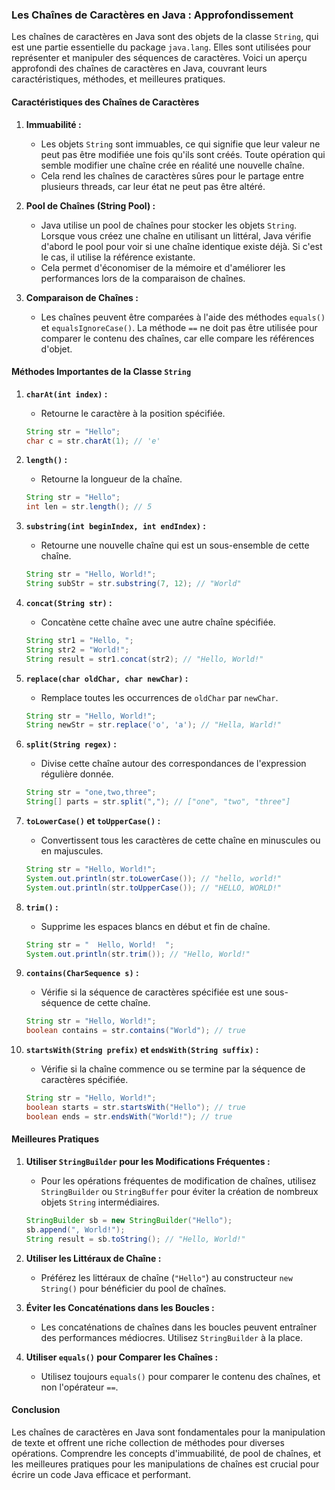 ### Les Chaînes de Caractères en Java : Approfondissement

Les chaînes de caractères en Java sont des objets de la classe `String`, qui est une partie essentielle du package `java.lang`. Elles sont utilisées pour représenter et manipuler des séquences de caractères. Voici un aperçu approfondi des chaînes de caractères en Java, couvrant leurs caractéristiques, méthodes, et meilleures pratiques.

#### Caractéristiques des Chaînes de Caractères

1. **Immuabilité :**

   - Les objets `String` sont immuables, ce qui signifie que leur valeur ne peut pas être modifiée une fois qu'ils sont créés. Toute opération qui semble modifier une chaîne crée en réalité une nouvelle chaîne.
   - Cela rend les chaînes de caractères sûres pour le partage entre plusieurs threads, car leur état ne peut pas être altéré.

2. **Pool de Chaînes (String Pool) :**

   - Java utilise un pool de chaînes pour stocker les objets `String`. Lorsque vous créez une chaîne en utilisant un littéral, Java vérifie d'abord le pool pour voir si une chaîne identique existe déjà. Si c'est le cas, il utilise la référence existante.
   - Cela permet d'économiser de la mémoire et d'améliorer les performances lors de la comparaison de chaînes.

3. **Comparaison de Chaînes :**
   - Les chaînes peuvent être comparées à l'aide des méthodes `equals()` et `equalsIgnoreCase()`. La méthode `==` ne doit pas être utilisée pour comparer le contenu des chaînes, car elle compare les références d'objet.

#### Méthodes Importantes de la Classe `String`

1. **`charAt(int index)` :**

   - Retourne le caractère à la position spécifiée.

   ```java
   String str = "Hello";
   char c = str.charAt(1); // 'e'
   ```

2. **`length()` :**

   - Retourne la longueur de la chaîne.

   ```java
   String str = "Hello";
   int len = str.length(); // 5
   ```

3. **`substring(int beginIndex, int endIndex)` :**

   - Retourne une nouvelle chaîne qui est un sous-ensemble de cette chaîne.

   ```java
   String str = "Hello, World!";
   String subStr = str.substring(7, 12); // "World"
   ```

4. **`concat(String str)` :**

   - Concatène cette chaîne avec une autre chaîne spécifiée.

   ```java
   String str1 = "Hello, ";
   String str2 = "World!";
   String result = str1.concat(str2); // "Hello, World!"
   ```

5. **`replace(char oldChar, char newChar)` :**

   - Remplace toutes les occurrences de `oldChar` par `newChar`.

   ```java
   String str = "Hello, World!";
   String newStr = str.replace('o', 'a'); // "Hella, Warld!"
   ```

6. **`split(String regex)` :**

   - Divise cette chaîne autour des correspondances de l'expression régulière donnée.

   ```java
   String str = "one,two,three";
   String[] parts = str.split(","); // ["one", "two", "three"]
   ```

7. **`toLowerCase()` et `toUpperCase()` :**

   - Convertissent tous les caractères de cette chaîne en minuscules ou en majuscules.

   ```java
   String str = "Hello, World!";
   System.out.println(str.toLowerCase()); // "hello, world!"
   System.out.println(str.toUpperCase()); // "HELLO, WORLD!"
   ```

8. **`trim()` :**

   - Supprime les espaces blancs en début et fin de chaîne.

   ```java
   String str = "  Hello, World!  ";
   System.out.println(str.trim()); // "Hello, World!"
   ```

9. **`contains(CharSequence s)` :**

   - Vérifie si la séquence de caractères spécifiée est une sous-séquence de cette chaîne.

   ```java
   String str = "Hello, World!";
   boolean contains = str.contains("World"); // true
   ```

10. **`startsWith(String prefix)` et `endsWith(String suffix)` :**
    - Vérifie si la chaîne commence ou se termine par la séquence de caractères spécifiée.
    ```java
    String str = "Hello, World!";
    boolean starts = str.startsWith("Hello"); // true
    boolean ends = str.endsWith("World!"); // true
    ```

#### Meilleures Pratiques

1. **Utiliser `StringBuilder` pour les Modifications Fréquentes :**

   - Pour les opérations fréquentes de modification de chaînes, utilisez `StringBuilder` ou `StringBuffer` pour éviter la création de nombreux objets `String` intermédiaires.

   ```java
   StringBuilder sb = new StringBuilder("Hello");
   sb.append(", World!");
   String result = sb.toString(); // "Hello, World!"
   ```

2. **Utiliser les Littéraux de Chaîne :**

   - Préférez les littéraux de chaîne (`"Hello"`) au constructeur `new String()` pour bénéficier du pool de chaînes.

3. **Éviter les Concaténations dans les Boucles :**

   - Les concaténations de chaînes dans les boucles peuvent entraîner des performances médiocres. Utilisez `StringBuilder` à la place.

4. **Utiliser `equals()` pour Comparer les Chaînes :**
   - Utilisez toujours `equals()` pour comparer le contenu des chaînes, et non l'opérateur `==`.

#### Conclusion

Les chaînes de caractères en Java sont fondamentales pour la manipulation de texte et offrent une riche collection de méthodes pour diverses opérations. Comprendre les concepts d'immuabilité, de pool de chaînes, et les meilleures pratiques pour les manipulations de chaînes est crucial pour écrire un code Java efficace et performant.
